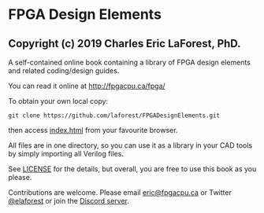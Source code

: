 # FPGA Design Elements

## Copyright (c) 2019 Charles Eric LaForest, PhD.

A self-contained online book containing a library of FPGA design elements and
related coding/design guides.

You can read it online at http://fpgacpu.ca/fpga/

To obtain your own local copy:
```
git clone https://github.com/laforest/FPGADesignElements.git
```
then access [index.html](./index.html) from your favourite browser.

All files are in one directory, so you can use it as a library in your CAD
tools by simply importing all Verilog files.

See [LICENSE](./LICENSE) for the details, but overall, you are free to use this
book as you please.

Contributions are welcome. Please email <a href="mailto:eric@fpgacpu.ca?subject=FPGA%20Design%20Elements">eric@fpgacpu.ca</a>
or Twitter <a href="https://twitter.com/elaforest">@elaforest</a> or join the <a href="https://discordapp.com/invite/bWBdwVD">Discord server</a>.

